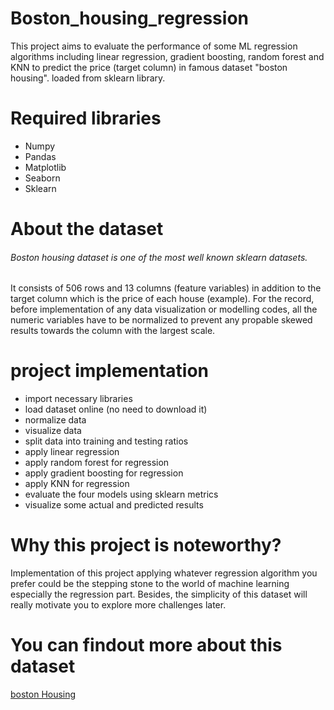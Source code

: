 # Boston_housing_regression
This project aims to evaluate the performance of some ML regression algorithms including linear regression, gradient boosting, random forest and KNN to predict the price (target column) in famous dataset "boston housing". loaded from sklearn library.
# Required libraries
+ Numpy
+ Pandas
+ Matplotlib
+ Seaborn
+ Sklearn
# About the dataset
###### Boston housing dataset is one of the most well known sklearn datasets.
It consists of 506 rows and 13 columns (feature variables) in addition to the target column which is the price of each house (example).
For the record, before implementation of any data visualization or modelling codes, all the numeric variables have to be normalized to prevent any propable skewed results towards the column with the largest scale.
# project implementation
+ import necessary libraries
+ load dataset online (no need to download it)
+ normalize data
+ visualize data
+ split data into training and testing ratios
+ apply linear regression
+ apply random forest for regression
+ apply gradient boosting for regression
+ apply KNN for regression
+ evaluate the four models using sklearn metrics
+ visualize some actual and predicted results
# Why this project is noteworthy?
Implementation of this project applying whatever regression algorithm you prefer could be the stepping stone to the world of machine learning especially the regression part. Besides, the simplicity of this dataset will really motivate you to explore more challenges later.
# You can findout more about this dataset
[boston Housing](https://scikit-learn.org/0.19/modules/generated/sklearn.datasets.load_boston.html)
